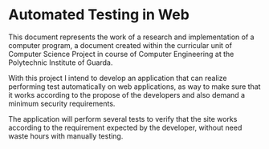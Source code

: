 # Automated Testing in Web

This document represents the work of a research and implementation of a computer program, a document created within the curricular unit of Computer Science Project in course of Computer Engineering at the Polytechnic Institute of Guarda.

With this project I intend to develop an application that can realize performing test automatically on web applications, as way to make sure that it works according to the propose of the developers and also demand a minimum security requirements.

The application will perform several tests to verify that the site works according to the requirement expected by the developer, without need waste hours with manually testing.